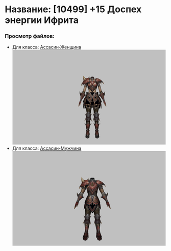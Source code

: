 # Название: [10499] +15 Доспех энергии Ифрита

### Просмотр файлов:
- Для класса: [Ассасин-Женщина](Ассасин-Женщина)
![p070020.png](Ассасин-Женщина/p070020.png)
- Для класса: [Ассасин-Мужчина](Ассасин-Мужчина)
![p060020.png](Ассасин-Мужчина/p060020.png)
